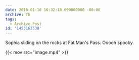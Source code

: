 ```yaml
---
date: 2016-01-18 16:32:18.000000000 -08:00
archive: fb
tags: 
  - Archive Post
id: '1453163538'
---
```


Sophia sliding on the rocks at Fat Man's Pass. Ooooh spooky.

{{< mov src="image.mp4" >}}
